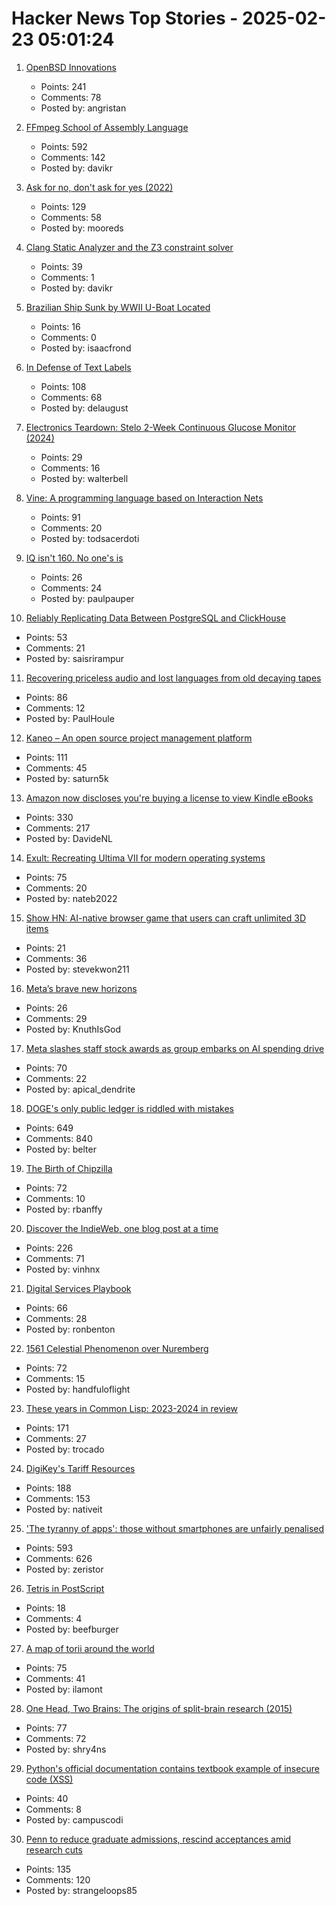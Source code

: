 # Hacker News Top Stories - 2025-02-23 05:01:24

1. [OpenBSD Innovations](https://www.openbsd.org/innovations.html)
   - Points: 241
   - Comments: 78
   - Posted by: angristan

2. [FFmpeg School of Assembly Language](https://github.com/FFmpeg/asm-lessons/blob/main/lesson_01/index.md)
   - Points: 592
   - Comments: 142
   - Posted by: davikr

3. [Ask for no, don't ask for yes (2022)](https://www.mooreds.com/wordpress/archives/3518)
   - Points: 129
   - Comments: 58
   - Posted by: mooreds

4. [Clang Static Analyzer and the Z3 constraint solver](https://www.cambus.net/clang-static-analyzer-and-the-z3-constraint-solver/)
   - Points: 39
   - Comments: 1
   - Posted by: davikr

5. [Brazilian Ship Sunk by WWII U-Boat Located](https://archaeology.org/news/2025/02/19/brazilian-ship-sunk-by-wwii-u-boat-located/)
   - Points: 16
   - Comments: 0
   - Posted by: isaacfrond

6. [In Defense of Text Labels](https://www.chrbutler.com/in-defense-of-text-labels)
   - Points: 108
   - Comments: 68
   - Posted by: delaugust

7. [Electronics Teardown: Stelo 2-Week Continuous Glucose Monitor (2024)](https://andykong.org/blog/cgmteardown1)
   - Points: 29
   - Comments: 16
   - Posted by: walterbell

8. [Vine: A programming language based on Interaction Nets](https://vine.dev/)
   - Points: 91
   - Comments: 20
   - Posted by: todsacerdoti

9. [IQ isn't 160. No one's is](https://www.theseedsofscience.pub/p/your-iq-isnt-160-no-ones-is)
   - Points: 26
   - Comments: 24
   - Posted by: paulpauper

10. [Reliably Replicating Data Between PostgreSQL and ClickHouse](https://benjaminwootton.com/insights/clickhouse-peerdb-cdc/)
   - Points: 53
   - Comments: 21
   - Posted by: saisrirampur

11. [Recovering priceless audio and lost languages from old decaying tapes](https://theconversation.com/how-were-recovering-priceless-audio-and-lost-languages-from-old-decaying-tapes-248116)
   - Points: 86
   - Comments: 12
   - Posted by: PaulHoule

12. [Kaneo – An open source project management platform](https://kaneo.app/)
   - Points: 111
   - Comments: 45
   - Posted by: saturn5k

13. [Amazon now discloses you're buying a license to view Kindle eBooks](https://blog.the-ebook-reader.com/2025/02/22/amazon-now-openly-discloses-youre-buying-a-license-to-view-kindle-ebooks/)
   - Points: 330
   - Comments: 217
   - Posted by: DavideNL

14. [Exult: Recreating Ultima VII for modern operating systems](https://exult.sourceforge.io/index.php)
   - Points: 75
   - Comments: 20
   - Posted by: nateb2022

15. [Show HN: AI-native browser game that users can craft unlimited 3D items](https://0.space/about)
   - Points: 21
   - Comments: 36
   - Posted by: stevekwon211

16. [Meta’s brave new horizons](https://www.ft.com/content/df26fc4c-5488-4994-b2b8-be4bfbda2724)
   - Points: 26
   - Comments: 29
   - Posted by: KnuthIsGod

17. [Meta slashes staff stock awards as group embarks on AI spending drive](https://www.ft.com/content/67a4c030-a7f6-47af-bab0-a998f0a09506)
   - Points: 70
   - Comments: 22
   - Posted by: apical_dendrite

18. [DOGE's only public ledger is riddled with mistakes](https://www.nytimes.com/2025/02/21/upshot/doge-musk-trump-errors.html)
   - Points: 649
   - Comments: 840
   - Posted by: belter

19. [The Birth of Chipzilla](https://www.abortretry.fail/p/the-birth-of-chipzilla)
   - Points: 72
   - Comments: 10
   - Posted by: rbanffy

20. [Discover the IndieWeb, one blog post at a time](https://indieblog.page)
   - Points: 226
   - Comments: 71
   - Posted by: vinhnx

21. [Digital Services Playbook](https://playbook.usds.gov/)
   - Points: 66
   - Comments: 28
   - Posted by: ronbenton

22. [1561 Celestial Phenomenon over Nuremberg](https://en.wikipedia.org/wiki/1561_celestial_phenomenon_over_Nuremberg)
   - Points: 72
   - Comments: 15
   - Posted by: handfuloflight

23. [These years in Common Lisp: 2023-2024 in review](https://lisp-journey.gitlab.io/blog/these-years-in-common-lisp-2023-2024-in-review/)
   - Points: 171
   - Comments: 27
   - Posted by: trocado

24. [DigiKey's Tariff Resources](https://www.digikey.com/en/resources/tariff-resources)
   - Points: 188
   - Comments: 153
   - Posted by: nativeit

25. ['The tyranny of apps': those without smartphones are unfairly penalised](https://www.theguardian.com/money/2025/feb/22/the-tyranny-of-apps-those-without-smartphones-are-unfairly-penalised-say-campaigners)
   - Points: 593
   - Comments: 626
   - Posted by: zeristor

26. [Tetris in PostScript](https://github.com/nst/PSTris)
   - Points: 18
   - Comments: 4
   - Posted by: beefburger

27. [A map of torii around the world](https://www.google.com/maps/d/viewer?mid=1RNaaTlz7U2FgjlvFARZQWHsMeWsTc2S1&hl=en)
   - Points: 75
   - Comments: 41
   - Posted by: ilamont

28. [One Head, Two Brains: The origins of split-brain research (2015)](https://www.theatlantic.com/health/archive/2015/07/split-brain-research-sperry-gazzaniga/399290/)
   - Points: 77
   - Comments: 72
   - Posted by: shry4ns

29. [Python's official documentation contains textbook example of insecure code (XSS)](https://seclists.org/fulldisclosure/2025/Feb/15)
   - Points: 40
   - Comments: 8
   - Posted by: campuscodi

30. [Penn to reduce graduate admissions, rescind acceptances amid research cuts](https://www.thedp.com/article/2025/02/penn-graduate-student-class-size-cut-trump-funding)
   - Points: 135
   - Comments: 120
   - Posted by: strangeloops85

